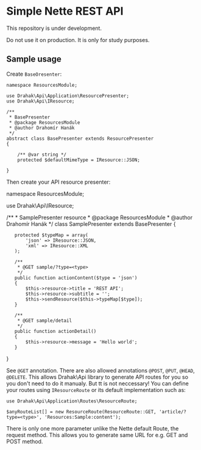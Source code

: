 Simple Nette REST API
=====================
This repository is under development.

Do not use it on production. It is only for study purposes.

Sample usage
------------

Create `BaseOresenter`:

    namespace ResourcesModule;

    use Drahak\Api\Application\ResourcePresenter;
    use Drahak\Api\IResource;

    /**
     * BasePresenter
     * @package ResourcesModule
     * @author Drahomír Hanák
     */
    abstract class BasePresenter extends ResourcePresenter
    {

        /** @var string */
        protected $defaultMimeType = IResource::JSON;

    }

Then create your API resource presenter:

   namespace ResourcesModule;

   use Drahak\Api\IResource;

   /**
    * SamplePresenter resource
    * @package ResourcesModule
    * @author Drahomír Hanák
    */
   class SamplePresenter extends BasePresenter
   {

       protected $typeMap = array(
           'json' => IResource::JSON,
           'xml' => IResource::XML
       );

       /**
        * @GET sample/?type=<type>
        */
       public function actionContent($type = 'json')
       {
           $this->resource->title = 'REST API';
           $this->resource->subtitle = '';
           $this->sendResource($this->typeMap[$type]);
       }

       /**
        * @GET sample/detail
        */
       public function actionDetail()
       {
           $this->resource->message = 'Hello world';
       }

   }

See `@GET` annotation. There are also allowed annotations `@POST`, `@PUT`, `@HEAD`, `@DELETE`. This allows Drahak\Api library to generate API routes for you so you don't need to do it manualy. But tt is not neccessary! You can define your routes using `IResourceRoute` or its default implementation such as:

    use Drahak\Api\Application\Routes\ResourceRoute;

    $anyRouteList[] = new ResourceRoute(ResourceRoute::GET, 'article/?type=<type>', 'Resources:Sample:content');

There is only one more parameter unlike the Nette default Route, the request method. This allows you to generate same URL for e.g. GET and POST method.